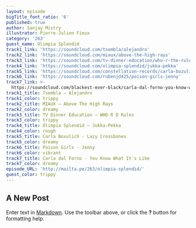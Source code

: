 ```yaml
---
layout: episode
bigTitle_font_ratio: '6'
published: true
author: Sanjay Mistry
illustrator: Pierre-Julien Fieux
category: '263'
guest_name: Olimpia Splendid
track1_link: 'https://soundcloud.com/tsembla/alejandro'
track2_link: 'https://soundcloud.com/miaux/above-the-high-rays'
track3_link: 'https://soundcloud.com/tv-dinner-education/who-r-the-rules'
track4_link: 'https://soundcloud.com/olimpia-splendid/jukka-pekka'
track5_link: 'https://soundcloud.com/constellation-records/carla-bozulich-lazy-crossbones'
track6_link: 'https://soundcloud.com/rubenjd425/poison-girls-jenny'
track7_link: >-
  https://soundcloud.com/blackest-ever-black/carla-dal-forno-you-know-what-its-like
track1_title: Tsembla — Alejandro
track1_color: trippy
track2_title: MIAUX — Above The High Rays
track2_color: dreamy
track3_title: TV Dinner Education — WHO R D Rules
track3_color: trippy
track4_title: Olimpia Splendid — Jukka-Pekka
track4_color: rough
track5_title: Carla Boxulich - Lazy Crossbones
track5_color: dreamy
track6_title: Poison Girls - Jenny
track6_color: vibrant
track7_title: Carla dal Forno - You Know What It's Like
track7_color: dreamy
episode_URL: 'http://mailta.pe/263/olimpia-splendid/'
guest_color: trippy
---
```

## A New Post

Enter text in [Markdown](http://daringfireball.net/projects/markdown/). Use the toolbar above, or click the **?** button for formatting help.
